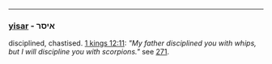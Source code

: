 ---

### [yisar](/keys/ISR) - איסר
disciplined, chastised. [1 kings 12:11](http://biblehub.com/1_kings/12-11.htm): *"My father disciplined you with whips, but I will discipline you with scorpions."* see [271](271).